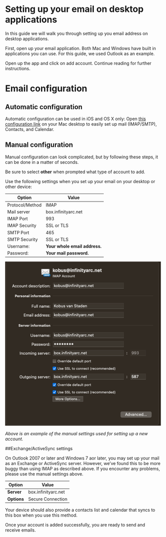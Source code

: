 # Setting up your email on desktop applications

In this guide we will walk you through setting up you email address on desktop applications.

First, open up your email application. Both Mac and Windows have built in applications you can use. For this guide, we used Outlook as an example.

Open up the app and click on add account. Continue reading for further instructions.

# Email configuration

## Automatic configuration

Automatic configuration can be used in iOS and OS X only: Open [this configuration link](https://box.infinityarc.net/mailinabox.mobileconfig) on your Mac desktop to easily set up mail (IMAP/SMTP), Contacts, and Calendar.

## Manual configuration

Manual configuration can look complicated, but by following these steps, it can be done in a matter of seconds.

Be sure to select **other** when prompted what type of account to add.

Use the following settings when you set up your email on your desktop or other device:

**Option** | **Value**
---------- | ----------
Protocol/Method | IMAP
Mail server | box.infinityarc.net
IMAP Port | 993
IMAP Security | SSL or TLS
SMTP Port | 465
SMTP Security | SSL or TLS
Username: | 	**Your whole email address.**
Password: | **Your mail password.**

![image.png](/.attachments/image-45013d57-d6f2-4a79-a10e-0050c1c0bf8f.png)

*Above is an example of the manual settings used for setting up a new account.*

##Exchange/ActiveSync settings

On Outlook 2007 or later and Windows 7 aor later, you may set up your mail as an Exchange or ActiveSync server. However, we’ve found this to be more buggy than using IMAP as described above. If you encounter any problems, please use the manual settings above.

**Option** | **Value**
---------- | ---------
**Server** |	box.infinityarc.net
**Options** |	Secure Connection

Your device should also provide a contacts list and calendar that syncs to this box when you use this method.

Once your account is added successfully, you are ready to send and receive emails.


